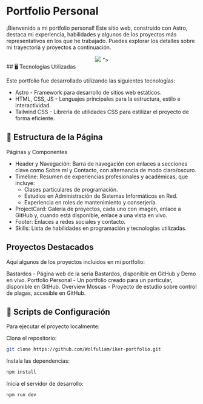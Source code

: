 # Portfolio Personal

¡Bienvenido a mi portfolio personal! Este sitio web, construido con Astro, destaca mi experiencia, habilidades y algunos de los proyectos más representativos en los que he trabajado. Puedes explorar los detalles sobre mi trayectoria y proyectos a continuación.
<div align="center">
  <img src="https://github.com/user-attachments/assets/a987b140-1fd2-4e73-a7f0-afbaa37ba648">
">
</div>
## 🖥️ Tecnologías Utilizadas

Este portfolio fue desarrollado utilizando las siguientes tecnologías:

* Astro - Framework para desarrollo de sitios web estáticos.
* HTML, CSS, JS - Lenguajes principales para la estructura, estilo e interactividad.
* Tailwind CSS - Librería de utilidades CSS para estilizar el proyecto de forma eficiente.

## 🚀 Estructura de la Página
Páginas y Componentes

* Header y Navegación: Barra de navegación con enlaces a secciones clave como Sobre mí y Contacto, con alternancia de modo claro/oscuro.
* Timeline: Resumen de experiencias profesionales y académicas, que incluye:
   * Clases particulares de programación.
   * Estudios en Administración de Sistemas Informáticos en Red.
   * Experiencia en roles de mantenimiento y conserjería.
* ProjectCard: Galería de proyectos, cada uno con imagen, enlace a GitHub y, cuando está disponible, enlace a una vista en vivo.
* Footer: Enlaces a redes sociales y contacto.
* Skills: Lista de habilidades en programación y tecnologías utilizadas.

## Proyectos Destacados

Aquí algunos de los proyectos incluidos en mi portfolio:

Bastardos - Página web de la seria Bastardos, disponible en GitHub y Demo en vivo.
Portfolio Personal - Un portfolio creado para un particular, disponible en GitHub.
Overview Moscas - Proyecto de estudio sobre control de plagas, accesible en GitHub.

## 📜 Scripts de Configuración
Para ejecutar el proyecto localmente:

Clona el repositorio:
```bash
git clone https://github.com/Wolfuliam/iker-portfolio.git
```

Instala las dependencias:
```bash
npm install
```

Inicia el servidor de desarrollo:
```bash
npm run dev
```
